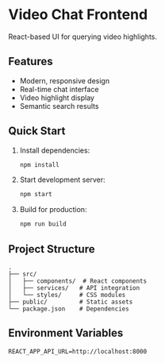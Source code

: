 # Video Chat Frontend

React-based UI for querying video highlights.

## Features
- Modern, responsive design
- Real-time chat interface
- Video highlight display
- Semantic search results

## Quick Start

1. Install dependencies:
   ```bash
   npm install
   ```

2. Start development server:
   ```bash
   npm start
   ```

3. Build for production:
   ```bash
   npm run build
   ```

## Project Structure
```
.
├── src/
│   ├── components/  # React components
│   ├── services/   # API integration
│   └── styles/     # CSS modules
├── public/         # Static assets
└── package.json    # Dependencies
```

## Environment Variables
```env
REACT_APP_API_URL=http://localhost:8000
```
